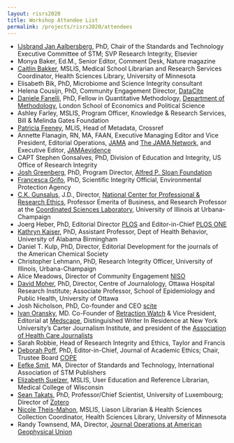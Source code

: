 ```yaml
---
layout: risrs2020
title: Workshop Attendee List
permalink: /projects/risrs2020/attendees
---
```

* [IJsbrand Jan Aalbersberg](https://www.stm-assoc.org/people/ijsbrand-jan-aalbersberg/), PhD, Chair of the Standards and Technology Executive Committee of STM; SVP Research Integrity, Elsevier
* Monya Baker, Ed.M., Senior Editor, Comment Desk, Nature magazine
* [Caitlin Bakker](https://hsl.lib.umn.edu/about/staff/caitlin-bakker), MSLIS, Medical School Librarian and Research Services Coordinator, Health Sciences Library, University of Minnesota
* Elisabeth Bik, PhD, Microbiome and Science Integrity consultant
* Helena Cousijn, PhD, Community Engagement Director, [DataCite](https://datacite.org/)
* [Daniele Fanelli](http://danielefanelli.com), PhD, Fellow in Quantitative Methodology, [Department of Methodology](https://www.lse.ac.uk/methodology/), London School of Economics and Political Science
* Ashley Farley, MSLIS, Program Officer, Knowledge & Research Services, Bill & Melinda Gates Foundation
* [Patricia Feeney](https://www.crossref.org/people/patricia-feeney/), MLIS, Head of Metadata, Crossref 
* Annette Flanagin, RN, MA, FAAN, Executive Managing Editor and Vice President, Editorial Operations, [JAMA](https://jamanetwork.com/journals/jama) and [The JAMA Network](https://jamanetwork.com), and Executive Editor, [JAMAevidence](https://jamaevidence.mhmedical.com)
* CAPT Stephen Gonsalves, PhD, Division of Education and Integrity, US Office of Research Integrity 
* [Josh Greenberg](https://sloan.org/about/staff/joshua-m-greenberg), PhD, Program Director, [Alfred P. Sloan Foundation](https://sloan.org)
* [Francesca Grifo](https://www.epa.gov/careers/profiles-women-epa-francesca-grifo), PhD, Scientific Integrity Official, Environmental Protection Agency
* [C.K. Gunsalus](https://ethicscenter.csl.illinois.edu/people/c-k-gunsalus/), J.D., Director, [National Center for Professional & Research Ethics](https://ethicscenter.csl.illinois.edu), Professor Emerita of Business, and Research Professor at the [Coordinated Sciences Laboratory](http://csl.illinois.edu), University of Illinois at Urbana-Champaign
* Joerg Heber, PhD, Editorial Director [PLOS](https://plos.org/) and Editor-in-Chief [PLOS ONE](https://journals.plos.org/plosone/)
* [Kathryn Kaiser](https://scholars.uab.edu/display/kakaiser), PhD, Assistant Professor, Dept of Health Behavior, University of Alabama Birmingham
* Daniel T. Kulp, PhD, Director, Editorial Development for the journals of the American Chemical Society
* Christopher Lehmann, PhD, Research Integrity Officer, University of Illinois, Urbana-Champaign
* Alice Meadows, Director of Community Engagement [NISO](https://www.niso.org/)
* [David Moher](http://www.ohri.ca/profile/dmoher), PhD, Director, Centre of Journalology, Ottawa Hospital Research Institute; Associate Professor, School of Epidemiology and Public Health, University of Ottawa
* Josh Nicholson, PhD, Co-founder and CEO [scite](https://scite.ai/)
* [Ivan Oransky](https://retractionwatch.com/meet-the-retraction-watch-staff/about/), MD. Co-Founder of [Retraction Watch](https://retractionwatch.com) & Vice President, Editorial at [Medscape](https://www.medscape.com), Distinguished Writer In Residence at New York University’s Carter Journalism Institute, and president of the [Association of Health Care Journalists](https://healthjournalism.org)
* Sarah Robbie, Head of Research Integrity and Ethics, Taylor and Francis
* [Deborah Poff](https://publicationethics.org/about/council/deborah-poff-0), PhD, Editor-in-Chief, Journal of Academic Ethics; Chair, Trustee Board [COPE](https://publicationethics.org/)
* [Eefke Smit](https://www.stm-assoc.org/people/eefke-smit/), MA, Director of Standards and Technology, International Association of STM Publishers
* [Elizabeth Suelzer](https://www.mcw.edu/departments/libraries/faculty/elizabeth-suelzer), MSLIS, User Education and Reference Librarian, Medical College of Wisconsin
* [Sean Takats](https://www.c2dh.uni.lu/people/sean-takats), PhD, Professor/Chief Scientist, University of Luxembourg; Director of [Zotero](https://www.zotero.org/)
* [Nicole Theis-Mahon](https://www.lib.umn.edu/about/staff/nicole-theis-mahon), MSLIS, Liason Librarian & Health Sciences Collection Coordinator, Health Sciences Library, University of Minnesota
* Randy Townsend, MA, Director, [Journal Operations at American Geophysical Union](https://www.agu.org/Publish-with-AGU/Publish) 
